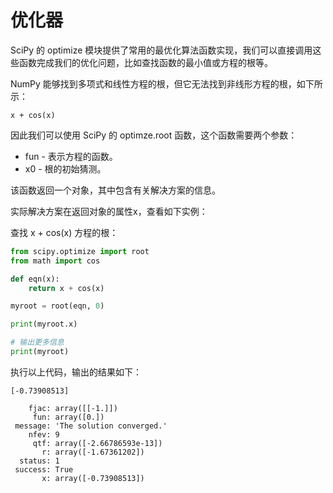 # 优化器

SciPy 的 optimize 模块提供了常用的最优化算法函数实现，我们可以直接调用这些函数完成我们的优化问题，比如查找函数的最小值或方程的根等。

NumPy 能够找到多项式和线性方程的根，但它无法找到非线形方程的根，如下所示：

```
x + cos(x)
```

因此我们可以使用 SciPy 的 optimze.root 函数，这个函数需要两个参数：

* fun - 表示方程的函数。
* x0 - 根的初始猜测。

该函数返回一个对象，其中包含有关解决方案的信息。

实际解决方案在返回对象的属性x，查看如下实例：

查找 x + cos(x) 方程的根：

```python
from scipy.optimize import root
from math import cos

def eqn(x):
    return x + cos(x)

myroot = root(eqn, 0)

print(myroot.x)

# 输出更多信息
print(myroot)
```

执行以上代码，输出的结果如下：

```
[-0.73908513]

    fjac: array([[-1.]])
     fun: array([0.])
 message: 'The solution converged.'
    nfev: 9
     qtf: array([-2.66786593e-13])
       r: array([-1.67361202])
  status: 1
 success: True
       x: array([-0.73908513])
```